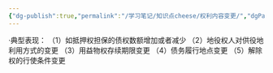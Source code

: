 ```yaml
---
{"dg-publish":true,"permalink":"/学习笔记/知识点cheese/权利内容变更/","dgPassFrontmatter":true,"created":"2024-07-14T09:58:05.405+08:00","updated":"2024-09-11T12:17:07.777+08:00"}
---
```


·典型表现：
（1）如抵押权担保的债权数额增加或者减少
（2）地役权人对供役地利用方式的变更
（3）用益物权存续期限变更
（4）债务履行地点变更
（5）解除权的行使条件变更